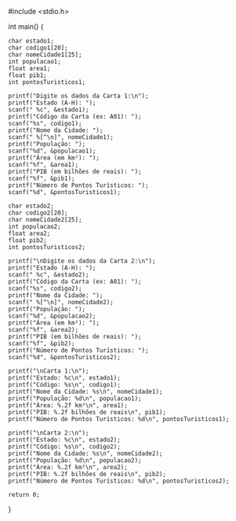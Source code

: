 #include <stdio.h>

int main() {
    
    char estado1;
    char codigo1[20];
    char nomeCidade1[25]; 
    int populacao1;
    float area1;
    float pib1;
    int pontosTuristicos1;
    
    printf("Digite os dados da Carta 1:\n");
    printf("Estado (A-H): ");
    scanf(" %c", &estado1);
    printf("Código da Carta (ex: A01): ");
    scanf("%s", codigo1);
    printf("Nome da Cidade: ");
    scanf(" %[^\n]", nomeCidade1);
    printf("População: ");
    scanf("%d", &populacao1);
    printf("Área (em km²): ");
    scanf("%f", &area1);
    printf("PIB (em bilhões de reais): ");
    scanf("%f", &pib1);
    printf("Número de Pontos Turísticos: ");
    scanf("%d", &pontosTuristicos1);
    
    char estado2;
    char codigo2[20];
    char nomeCidade2[25];
    int populacao2;
    float area2;
    float pib2;
    int pontosTuristicos2;

    printf("\nDigite os dados da Carta 2:\n");
    printf("Estado (A-H): ");
    scanf(" %c", &estado2);
    printf("Código da Carta (ex: A01): ");
    scanf("%s", codigo2);
    printf("Nome da Cidade: ");
    scanf(" %[^\n]", nomeCidade2);
    printf("População: ");
    scanf("%d", &populacao2);
    printf("Área (em km²): ");
    scanf("%f", &area2);
    printf("PIB (em bilhões de reais): ");
    scanf("%f", &pib2);
    printf("Número de Pontos Turísticos: ");
    scanf("%d", &pontosTuristicos2);

    printf("\nCarta 1:\n");
    printf("Estado: %c\n", estado1);
    printf("Código: %s\n", codigo1);
    printf("Nome da Cidade: %s\n", nomeCidade1);
    printf("População: %d\n", populacao1);
    printf("Área: %.2f km²\n", area1);
    printf("PIB: %.2f bilhões de reais\n", pib1);
    printf("Número de Pontos Turísticos: %d\n", pontosTuristicos1);

    printf("\nCarta 2:\n");
    printf("Estado: %c\n", estado2);
    printf("Código: %s\n", codigo2);
    printf("Nome da Cidade: %s\n", nomeCidade2);
    printf("População: %d\n", populacao2);
    printf("Área: %.2f km²\n", area2);
    printf("PIB: %.2f bilhões de reais\n", pib2);
    printf("Número de Pontos Turísticos: %d\n", pontosTuristicos2);

    return 0;
}
